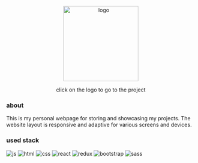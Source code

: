 <p align="center"> <a href="https://eugeneqg.github.io/eugene_qg/"><img src="https://i.ibb.co/fQvjjs1/logo.png" alt="logo" width="200" align="center"></img></a></p>
<p align="center">click on the logo to go to the project</p>

<h3>about</h3>

This is my personal webpage for storing and showcasing my projects. The website layout is responsive and adaptive for various screens and devices. 

<h3>used stack</h3>
<div>
  <img src="https://img.shields.io/badge/JavaScript-323330?style=for-the-badge&logo=javascript&logoColor=F7DF1E" alt="js"</img>
  <img src="https://img.shields.io/badge/HTML5-E34F26?style=for-the-badge&logo=html5&logoColor=white" alt="html"</img>
  <img src="https://img.shields.io/badge/CSS3-1572B6?style=for-the-badge&logo=css3&logoColor=white" alt="css"</img>
  <img src="https://img.shields.io/badge/React-20232A?style=for-the-badge&logo=react&logoColor=61DAFB" alt="react"</img>
  <img src="https://img.shields.io/badge/Redux-593D88?style=for-the-badge&logo=redux&logoColor=white" alt="redux"</img>
  <img src="https://img.shields.io/badge/Bootstrap-563D7C?style=for-the-badge&logo=bootstrap&logoColor=white" alt="bootstrap"></img>
  <img src="https://img.shields.io/badge/Sass-CC6699?style=for-the-badge&logo=sass&logoColor=white" alt="sass"></img>
</div>

